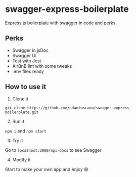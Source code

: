 # swagger-express-boilerplate

Express.js boilerplate with swagger in code and perks

## Perks
- Swagger in jsDoc
- Swagger UI
- Test with Jest
- AirBnB lint with some tweaks
- .env files ready

## How to use it

1. Clone it

`git clone https://github.com/adantoscano/swagger-express-boilerplate.git`

2. Run it

`npm i` and `npm start`

3. Try it

Go to `localhost:3000/api-docs` to see Swagger

4. Modify it

Start to make your own app and enjoy 😄
